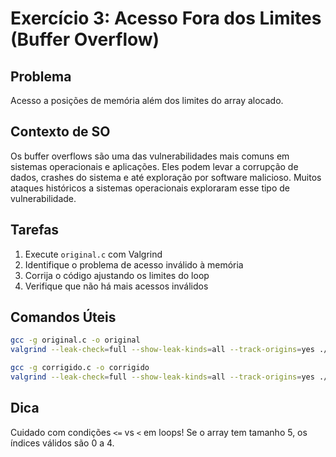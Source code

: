 # Exercício 3: Acesso Fora dos Limites (Buffer Overflow)

## Problema
Acesso a posições de memória além dos limites do array alocado.

## Contexto de SO
Os buffer overflows são uma das vulnerabilidades mais comuns em sistemas operacionais e aplicações. Eles podem levar a corrupção de dados, crashes do sistema e até exploração por software malicioso. Muitos ataques históricos a sistemas operacionais exploraram esse tipo de vulnerabilidade.

## Tarefas
1. Execute `original.c` com Valgrind
2. Identifique o problema de acesso inválido à memória
3. Corrija o código ajustando os limites do loop
4. Verifique que não há mais acessos inválidos

## Comandos Úteis
```bash
gcc -g original.c -o original
valgrind --leak-check=full --show-leak-kinds=all --track-origins=yes ./original > valgrind_original.txt 2>&1

gcc -g corrigido.c -o corrigido
valgrind --leak-check=full --show-leak-kinds=all --track-origins=yes ./corrigido > valgrind_corrigido.txt 2>&1
```

## Dica
Cuidado com condições `<=` vs `<` em loops! Se o array tem tamanho 5, os índices válidos são 0 a 4.
